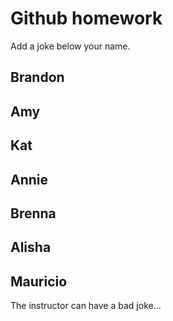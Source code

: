 # Github homework

Add a joke below your name.


## Brandon

## Amy

## Kat

## Annie

## Brenna

## Alisha

## Mauricio
The instructor can have a bad joke...